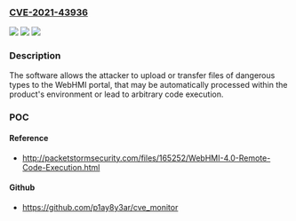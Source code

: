 ### [CVE-2021-43936](https://cve.mitre.org/cgi-bin/cvename.cgi?name=CVE-2021-43936)
![](https://img.shields.io/static/v1?label=Product&message=WebHMI&color=blue)
![](https://img.shields.io/static/v1?label=Version&message=4.1%3C%204.1%20&color=brighgreen)
![](https://img.shields.io/static/v1?label=Vulnerability&message=Unrestricted%20Upload%20of%20File%20with%20Dangerous%20Type&color=brighgreen)

### Description

The software allows the attacker to upload or transfer files of dangerous types to the WebHMI portal, that may be automatically processed within the product's environment or lead to arbitrary code execution.

### POC

#### Reference
- http://packetstormsecurity.com/files/165252/WebHMI-4.0-Remote-Code-Execution.html

#### Github
- https://github.com/p1ay8y3ar/cve_monitor

